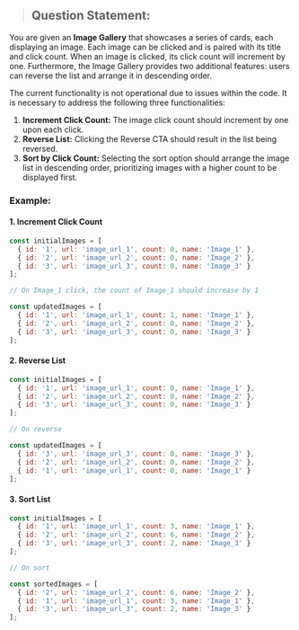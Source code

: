 > ## Question Statement:

You are given an **Image Gallery** that showcases a series of cards, each displaying an image. Each image can be clicked and is paired with its title and click count. When an image is clicked, its click count will increment by one. Furthermore, the Image Gallery provides two additional features: users can reverse the list and arrange it in descending order.

The current functionality is not operational due to issues within the code. It is necessary to address the following three functionalities:

1. **Increment Click Count:** The image click count should increment by one upon each click.
2. **Reverse List:** Clicking the Reverse CTA should result in the list being reversed.
3. **Sort by Click Count:** Selecting the sort option should arrange the image list in descending order, prioritizing images with a higher count to be displayed first.

### Example:

#### 1. Increment Click Count

```javascript
const initialImages = [
  { id: '1', url: 'image_url_1', count: 0, name: 'Image_1' },
  { id: '2', url: 'image_url_2', count: 0, name: 'Image_2' },
  { id: '3', url: 'image_url_3', count: 0, name: 'Image_3' }
];

// On Image_1 click, the count of Image_1 should increase by 1

const updatedImages = [
  { id: '1', url: 'image_url_1', count: 1, name: 'Image_1' },
  { id: '2', url: 'image_url_2', count: 0, name: 'Image_2' },
  { id: '3', url: 'image_url_3', count: 0, name: 'Image_3' }
];

```

#### 2. Reverse List 

```javascript
const initialImages = [
  { id: '1', url: 'image_url_1', count: 0, name: 'Image_1' },
  { id: '2', url: 'image_url_2', count: 0, name: 'Image_2' },
  { id: '3', url: 'image_url_3', count: 0, name: 'Image_3' }
];

// On reverse

const updatedImages = [
  { id: '3', url: 'image_url_3', count: 0, name: 'Image_3' },
  { id: '2', url: 'image_url_2', count: 0, name: 'Image_2' },
  { id: '1', url: 'image_url_1', count: 0, name: 'Image_1' }
];
```

#### 3. Sort List

```javascript
const initialImages = [
  { id: '1', url: 'image_url_1', count: 3, name: 'Image_1' },
  { id: '2', url: 'image_url_2', count: 6, name: 'Image_2' },
  { id: '3', url: 'image_url_3', count: 2, name: 'Image_3' }
];

// On sort

const sortedImages = [
  { id: '2', url: 'image_url_2', count: 6, name: 'Image_2' },
  { id: '1', url: 'image_url_1', count: 3, name: 'Image_1' },
  { id: '3', url: 'image_url_3', count: 2, name: 'Image_3' }
];


```
